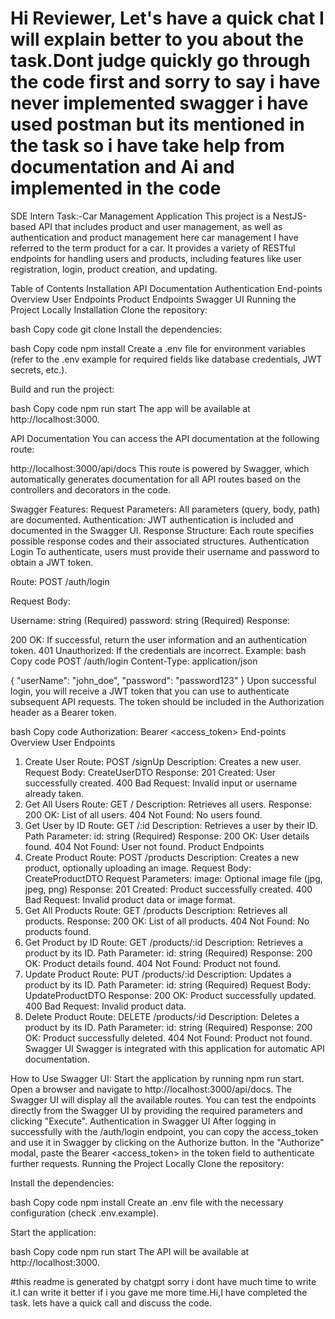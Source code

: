 # Hi Reviewer, Let's have a quick chat I will explain better to you about the task.Dont judge quickly go through the code first and sorry to say i have never implemented swagger i have used postman but its mentioned in the task so i have take help from documentation and Ai and implemented in the code

SDE Intern Task:-Car Management Application
This project is a NestJS-based API that includes product and user management, as well as authentication and product management here car management I have referred to the term product for a car. It provides a variety of RESTful endpoints for handling users and products, including features like user registration, login, product creation, and updating.

Table of Contents
Installation
API Documentation
Authentication
End-points Overview
User Endpoints
Product Endpoints
Swagger UI
Running the Project Locally
Installation
Clone the repository:

bash
Copy code
git clone 
Install the dependencies:

bash
Copy code
npm install
Create a .env file for environment variables (refer to the .env example for required fields like database credentials, JWT secrets, etc.).

Build and run the project:

bash
Copy code
npm run start
The app will be available at http://localhost:3000.

API Documentation
You can access the API documentation at the following route:

http://localhost:3000/api/docs
This route is powered by Swagger, which automatically generates documentation for all API routes based on the controllers and decorators in the code.

Swagger Features:
Request Parameters: All parameters (query, body, path) are documented.
Authentication: JWT authentication is included and documented in the Swagger UI.
Response Structure: Each route specifies possible response codes and their associated structures.
Authentication
Login
To authenticate, users must provide their username and password to obtain a JWT token.

Route: POST /auth/login

Request Body:

Username: string (Required)
password: string (Required)
Response:

200 OK: If successful, return the user information and an authentication token.
401 Unauthorized: If the credentials are incorrect.
Example:
bash
Copy code
POST /auth/login
Content-Type: application/json

{
  "userName": "john_doe",
  "password": "password123"
}
Upon successful login, you will receive a JWT token that you can use to authenticate subsequent API requests. The token should be included in the Authorization header as a Bearer token.

bash
Copy code
Authorization: Bearer <access_token>
End-points Overview
User Endpoints
1. Create User
Route: POST /signUp
Description: Creates a new user.
Request Body: CreateUserDTO
Response:
201 Created: User successfully created.
400 Bad Request: Invalid input or username already taken.
2. Get All Users
Route: GET /
Description: Retrieves all users.
Response:
200 OK: List of all users.
404 Not Found: No users found.
3. Get User by ID
Route: GET /:id
Description: Retrieves a user by their ID.
Path Parameter:
id: string (Required)
Response:
200 OK: User details found.
404 Not Found: User not found.
Product Endpoints
1. Create Product
Route: POST /products
Description: Creates a new product, optionally uploading an image.
Request Body: CreateProductDTO
Request Parameters:
image: Optional image file (jpg, jpeg, png)
Response:
201 Created: Product successfully created.
400 Bad Request: Invalid product data or image format.
2. Get All Products
Route: GET /products
Description: Retrieves all products.
Response:
200 OK: List of all products.
404 Not Found: No products found.
3. Get Product by ID
Route: GET /products/:id
Description: Retrieves a product by its ID.
Path Parameter:
id: string (Required)
Response:
200 OK: Product details found.
404 Not Found: Product not found.
4. Update Product
Route: PUT /products/:id
Description: Updates a product by its ID.
Path Parameter:
id: string (Required)
Request Body: UpdateProductDTO
Response:
200 OK: Product successfully updated.
400 Bad Request: Invalid product data.
5. Delete Product
Route: DELETE /products/:id
Description: Deletes a product by its ID.
Path Parameter:
id: string (Required)
Response:
200 OK: Product successfully deleted.
404 Not Found: Product not found.
Swagger UI
Swagger is integrated with this application for automatic API documentation.

How to Use Swagger UI:
Start the application by running npm run start.
Open a browser and navigate to http://localhost:3000/api/docs.
The Swagger UI will display all the available routes.
You can test the endpoints directly from the Swagger UI by providing the required parameters and clicking "Execute".
Authentication in Swagger UI
After logging in successfully with the /auth/login endpoint, you can copy the access_token and use it in Swagger by clicking on the Authorize button.
In the "Authorize" modal, paste the Bearer <access_token> in the token field to authenticate further requests.
Running the Project Locally
Clone the repository:

Install the dependencies:

bash
Copy code
npm install
Create an .env file with the necessary configuration (check .env.example).

Start the application:

bash
Copy code
npm run start
The API will be available at http://localhost:3000.

#this readme is generated by chatgpt sorry i dont have much time to write it.I can write it better if i you gave me more time.Hi,I have completed the task. lets have a quick call and discuss the code.
